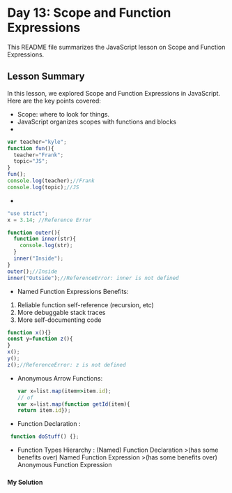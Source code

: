 
# Day 13: Scope and Function Expressions

This README file summarizes the JavaScript lesson on  Scope and Function Expressions.

## Lesson Summary

In this lesson, we explored  Scope and Function Expressions in JavaScript. Here are the key points covered:
- Scope: where to look for things.
- JavaScript organizes scopes with functions and blocks
- 
```javascript
var teacher="kyle";
function fun(){
  teacher="Frank";
  topic="JS";
}
fun();
console.log(teacher);//Frank
console.log(topic);//JS
```
-
```javascript
"use strict";
x = 3.14; //Reference Error 
```
```javascript
function outer(){
  function inner(str){
    console.log(str);
  }
  inner("Inside");
}
outer();//Inside
inner("Outside");//ReferenceError: inner is not defined
```

- Named Function Expressions Benefits:
1. Reliable function self-reference (recursion, etc)
2. More debuggable stack traces
3. More self-documenting code
   
 ```javascript
function x(){}
const y=function z(){
}
x();
y();
z();//ReferenceError: z is not defined
 ```
- Anonymous Arrow Functions:
  
  ```javascript
  var x=list.map(item=>item.id);
  // of
  var x=list.map(function getId(item){
  return item.id});
  ```
- Function Declaration :
 ```javascript
  function doStuff() {};
  ```
- Function Types Hierarchy :
(Named) Function Declaration >(has some benefits over) Named Function Expression >(has some benefits over) Anonymous Function Expression



### []()

#### My Solution


```javascript


```

